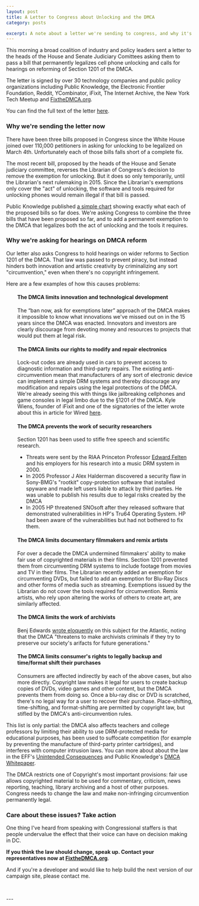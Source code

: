 ```yaml
---
layout: post
title: A Letter to Congress about Unlocking and the DMCA
category: posts

excerpt: A note about a letter we're sending to congress, and why it's important that they act to pass a permanent exemption for unlocking and open hearings for DMCA reform.
---
```


This morning a broad coalition of industry and policy leaders sent a letter to the heads of the House and Senate Judiciary Comittees asking them to pass a bill that permanently legalizes cell phone unlocking and calls for hearings on reforming of Section 1201 of the DMCA.

The letter is signed by over 30 technology companies and public policy organizations including Public Knowledge, the Electronic Frontier Foundation, Reddit, YCombinator, iFixit, The Internet Archive, the New York Tech Meetup and <a href="http://fixthedmca.org" target="_blank">FixtheDMCA.org</a>.

You can find the full text of the letter <a href="https://dl.dropbox.com/u/3155588/Joint%20DMCA%201201%20reform%20letter.pdf" target="_blank">here</a>.

### Why we're sending the letter now
There have been three bills proposed in Congress since the White House joined over 110,000 petitioners in asking for unlocking to be legalized on March 4th. Unfortunately each of those bills falls short of a complete fix. 

The most recent bill, proposed by the heads of the House and Senate judiciary committee, reverses the Librarian of Congress's decision to remove the exemption for unlocking. But it does so only temporarily, until the Librarian's next rulemaking in 2015. Since the Librarian's exemptions only cover the "act" of unlocking, the software and tools required for unlocking phones would remain illegal if that bill is passed.

Public Knowledge published <a href="http://publicknowledge.org/blog/quick-guide-current-phone-unlocking-bills" target="_blank">a simple chart</a> showing exactly what each of the proposed bills so far does. We're asking Congress to combine the three bills that have been proposed so far, and to add a permanent exemption to the DMCA that legalizes both the act of unlocking and the tools it requires.

### Why we're asking for hearings on DMCA reform
Our letter also asks Congress to hold hearings on wider reforms to Section 1201 of the DMCA. That law was passed to prevent piracy, but instead hinders both innovation and artistic creativity by criminalizing any sort "circumvention," even when there's no copyright infringement. 

Here are a few examples of how this causes problems:

<div style = "padding-left:30px;">

<p><h4>The DMCA limits innovation and technological development</h4>
The “ban now, ask for exemptions later” approach of the DMCA makes it impossible to know what innovations we've missed out on in the 15 years since the DMCA was enacted. Innovators and investors are clearly discourage from devoting money and resources to projects that would put them at legal risk. </p>

<p><h4>The DMCA limits our rights to modify and repair electronics</h4>
Lock-out codes are already used in cars to prevent access to diagnostic information and third-party repairs. The existing anti-circumvention mean that manufacturers of any sort of electronic device can implement a simple DRM systems and thereby discourage any modification and repairs using the legal protections of the DMCA. We're already seeing this with things like jailbreaking cellphones and game consoles in legal limbo due to the §1201 of the DMCA. Kyle Wiens, founder of iFixit and one of the signatories of the letter wrote about this in article for Wired <a href="http://www.wired.com/opinion/2013/03/you-dont-own-your-cellphones-or-your-cars/">here</a>.</p>

<p>
	<h4>The DMCA prevents the work of security researchers</h4>
	Section 1201 has been used to stifle free speech and scientific research. 
	<ul>
		<li>Threats were sent by the RIAA Princeton Professor <a href="http://en.wikipedia.org/wiki/Edward_Felten" target="_blank">Edward Felten</a> and his employers for his research into a music DRM system in 2000. </li>
		<li>In 2005 Professor J Alex Halderman discovered a security flaw in Sony-BMG's "rootkit" copy-protection software that installed spyware and made left users liable to attack by third parties. He was unable to publish his results due to legal risks created by the DMCA</li>
		<li>In 2005 HP threatened SNOsoft after they released software that demonstrated vulnerabilities in HP's Tru64 Operating System. HP had been aware of the vulnerabilities but had not bothered to fix them.</li>
	</ul>
</p>

<p><h4>The DMCA limits documentary filmmakers and remix artists</strong></h4>
For over a decade the DMCA undermined filmmakers' ability to make fair use of copyrighted materials in their films. Section 1201 prevented them from circumventing DRM systems to include footage from movies and TV in their films. The Librarian recently added an exemption for circumventing DVDs, but failed to add an exemption for Blu-Ray Discs and other forms of media such as streaming. Exemptions issued by the Librarian do not cover the tools required for circumvention. Remix artists, who rely upon altering the works of others to create art, are similarly affected.</p>

<p><h4>The DMCA limits the work of archivists</strong></h4>
Benj Edwards <a href="http://www.theatlantic.com/technology/archive/13/03/the-copyright-rule-we-need-to-repeal-if-we-want-to-preserve-our-cultural-heritage/274049/"target="_blank">wrote eloquently</a> on this subject for the Atlantic, noting that the DMCA "threatens to make archivists criminals if they try to preserve our society's arifacts for future generations."</p>

<p><h4>The DMCA limits consumer's rights to legally backup and time/format shift their purchases</strong></h4>
Consumers are affected indirectly by each of the above cases, but also more directly. Copyright law makes it legal for users to create backup copies of DVDs, video games and other content, but the DMCA prevents them from doing so. Once a blu-ray disc or DVD is scratched, there's no legal way for a user to recover their purchase. Place-shifting, time-shifting, and format-shifting are permitted by copyright law, but stifled by the DMCA's anti-circumvention rules.</p>

</div>

This list is only partial: the DMCA also affects teachers and college professors by limiting their ability to use DRM-protected media for educational purposes, has been used to suffocate competition (for example by preventing the manufacture of third-party printer cartridges), and interferes with computer intrusion laws. You can more about about the law in the EFF's <a href="https://www.eff.org/wp/unintended-consequences-under-dmca" target="_blank">Unintended Consequences</a> and Public Knowledge's <a href="http://www.publicknowledge.org/section-3-whitepaper-1201" target="_blank">DMCA Whitepaper</a>.

The DMCA restricts one of Copyright's most important provisions: fair use allows copyrighted material to be used for commentary, criticism, news reporting, teaching, library archiving and a host of other purposes. Congress needs to change the law and make non-infringing circumvention permanently legal.

### Care about these issues? Take action

One thing I've heard from speaking with Congressional staffers is that people undervalue the effect that their voice can have on decision making in DC. 

**If you think the law should change, speak up. Contact your representatives now at [FixtheDMCA.org](http://fixthedmca.org)**. 

And if you're a developer and would like to help build the next version of our campaign site, please contact me.

<p>&nbsp;</p>
---